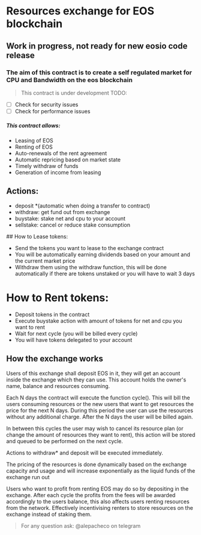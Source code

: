 # Resources exchange for EOS blockchain

## Work in progress, not ready for new eosio code release

### The aim of this contract is to create a self regulated market for CPU and Bandwidth on the eos blockchain

> This contract is under development
> TODO:
- [ ] Check for security issues
- [ ] Check for performance issues

##### This contract allows:
- Leasing of EOS
- Renting of EOS
- Auto-renewals of the rent agreement
- Automatic repricing based on market state
- Timely withdraw of funds
- Generation of income from leasing


## Actions: 
 - deposit *(automatic when doing a transfer to contract)
 - withdraw: get fund out from exchange
 - buystake: stake net and cpu to your account
 - sellstake: cancel or reduce stake consumption

## How to Lease tokens:
 - Send the tokens you want to lease to the exchange contract
 - You will be automatically earning dividends based on your amount and the current market price
 - Withdraw them using the withdraw function, this will be done automatically if there are tokens unstaked or you will have to wait 3 days

# How to Rent tokens:
 - Deposit tokens in the contract
 - Execute buystake action with amount of tokens for net and cpu you want to rent
 - Wait for next cycle (you will be billed every cycle)
 - You will have tokens delegated to your account
 
## How the exchange works

Users of this exchange shall deposit EOS in it, they will get an account inside the exchange which they can use.
This account holds the owner's name, balance and resources consuming.

Each N days the contract will execute the function cycle(). This will bill the users consuming resources or the new users that want to get resources the price for the next N days. During this period the user can use the resources without any additional charge. After the N days the user will be billed again.

In between this cycles the user may wish to cancel its resource plan (or change the amount of resources they want to rent), this action will be stored and queued to be performed on the next cycle. 

Actions to withdraw* and deposit will be executed immediately.

The pricing of the resources is done dynamically based on the exchange capacity and usage and will increase exponentially as the liquid funds of the exchange run out

Users who want to profit from renting EOS may do so by depositing in the exchange. After each cycle the profits from the fees will be awarded accordingly to the users balance, this also affects users renting resources from the network. Effectively incentivising renters to store resources on the exchange instead of staking them.

> For any question ask: @alepacheco on telegram
